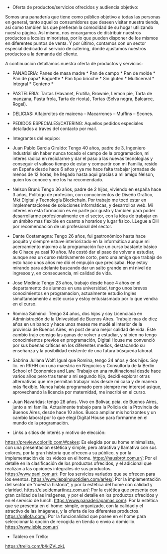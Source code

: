 * Oferta de productos/servicios ofrecidos y audiencia objetivo:

Somos una panadería que tiene como público objetivo a todas las personas en general, tanto aquellos consumidores que deseen visitar nuestra tienda, así como tambien los que prefieran la comodidad de su hogar utilizando nuestra página. Así mismo, nos encargamos de distribuir nuestros productos a locales minoristas, por lo que pueden disponer de los mismos en diferentes puntos de venta. Y por último, contamos con un sector especial dedicado al servicio de catering, donde ajustamos nuestros productos a la demanda del cliente.

A continuación detallamos nuestra oferta de productos y servicios:
       
- PANADERIA:
Panes de masa madre * 
Pan de campo * 
Pan de molde *
Pan de papa*
Baguette * 
Pan tipo brioche *
Sin gluten *
Multicereal * 
Integral *
Centeno * 

- PASTELERIA:
Tartas (Havanet, Frutilla, Brownie, Lemon pie, Tarta de manzana, Pasta frola, Tarta de ricota), 
Tortas (Selva negra, Balcarce, Rogel).


- DELICIAS: 
Alfajorcitos de maicena – Macarrones – Muffins – Scones.


- PEDIDOS ESPECIALES/CATERING: 
Aquellos pedidos especiales detallados a traves del contacto por mail.



* Integrantes del equipo:

- Juan Pablo Garcia Giraldo: Tengo 40 años, padre de 3, Ingeniero Industrial sin haber nunca tocado el campo de la programacion, mi interes radica en reciclarme y dar el paso a las nuevas tecnologias y conseguir el valioso tiempo de estar y compartir con mi Familia, resido en España desde hace 6 años y ya me hace falta trabajar jornadas de menos de 12 horas, he llegado hasta aqui gracias a mi amigo Nelson, quien los conoce y me los ha recomendado.

- Nelson Bruni: Tengo 36 años, padre de 2 hijos, viviendo en españa hace 3 años, Politógo de profesión, con conocimientos de Diseño Grafico, Mkt Digital y Tecnología Blockchain. Por trabajo me tocó estar en implementaciones de soluciones informáticas, y desarrollos web. Mi interes en esta formación es en parte por gusto y también para poder desarrollarme profesionalmente en el sector, con la idea de trabajar en un ámbito mas flexible en cuanto a horarios y lugar físico. LLegue a DH por recomendación de un profesional del sector. 

- Dante Costamagna: Tengo 26 años, fui gastronómico hasta hace poquito y siempre estuve interiorizado en la informática aunque mi acercamiento máximo a la programación fue un curso bastante básico de C hace ya casi 10 años. Me costó dar el paso de volver a estudiar, aunque sea un curso relativamente corto, pero una amiga que trabaja de esto hace unos años me dió el empujón que precisaba. Hoy estoy mirando para adelante buscando dar un salto grande en mi nivel de ingresos y, en consecuencia, mi calidad de vida.

- Jose Medina: Tengo 23 años, trabajo desde hace 4 años en el departamento de alumnos en una universidad, tengo unos breves conocimientos en programacion, actualmente estudio Ingles simultaneamente a este curso y estoy entusiasmado por lo que vendra en el curso. 

- Romina Salminci: Tengo 34 años, dos hijos y soy Licenciada en Administración de la Univesidad de Buenos Aires. Trabajé mas de diez años en un banco y hace unos meses me mudé al interior de la provincia de Buenos Aires, en post de una mejor calidad de vida. Este cambio trajo consigo las ganas de volver a estudiar, y si bien no tengo conocimientos previos en programación, Digital House me convenció por sus buenas críticas en los diferentes medios, destacando su enseñanza y la posibilidad existente de una futura búsqueda laboral. 

- Sabrina Juliana Wolf: Igual que Romina, tengo 34 años y dos hijos. Soy lic. en RRHH con una maestría en Negocios y Consultoría de la Berlin School of Economics and Law. Trabajo en una multinacional desde hace varios años pero tras tener a mi segundo hijo, decidí explorar otras alternativas que me permitan trabajar más desde mi casa y de manera más flexible. Nunca había programado pero siempre me interesó asique, aprovechando la licencia por maternidad, me inscribí en el curso.

- Juan Navaridas: tengo 28 años. Vivo en Bolívar, pcia. de Buenos Aires, junto a mi familia. Actualmente trabajo para la Policia de la Provincia de Buenos Aires, desde hace 10 años. Busco ampliar mis horizontes y un cambio laboral por lo que elegí Digital House para formarme en el mundo de la programación.  


* Links a sitios de interés y motivo de elección:

https://preview.colorlib.com/#cakes: Es elegida por su home minimalista, con una presentación estética y simple, pero atractiva y llamativa con sus colores, por la gran historia que ofrecen a su público, y por la implementación de los videos en el home.
https://hausbrot.com.ar/: Por el detalle en la clasificación de los productos ofrecidos, y el adicional que realizan a las opciones integrales de sus productos.
https://www.pani.com.ar/: Por los servicios variados que se ofrecen para los eventos.
https://www.lepainquotidien.com/ar/es/: Por la implementación del sector de “nuestra historia”, y por la estética del home con calidad y claridad.
https://elsoldemartinez.com.ar/: Por la estética que presenta con gran calidad de las imágenes, y por el detalle en los productos ofrecidos y en el servicio de lunch.
https://www.panaderiagamas.com/: Por la estética que se presenta en el home: simple, organizado, con la calidad y el atractivo de las imágenes, y la oferta de los diferentes productos. 
https://gallofa.com/: Por la funcionalidad que posee en el home para seleccionar la opción de recogida en tienda o envío a domicilio.
https://www.leble.com.ar/



* Tablero en Trello:

https://trello.com/b/kiZVLzkL



